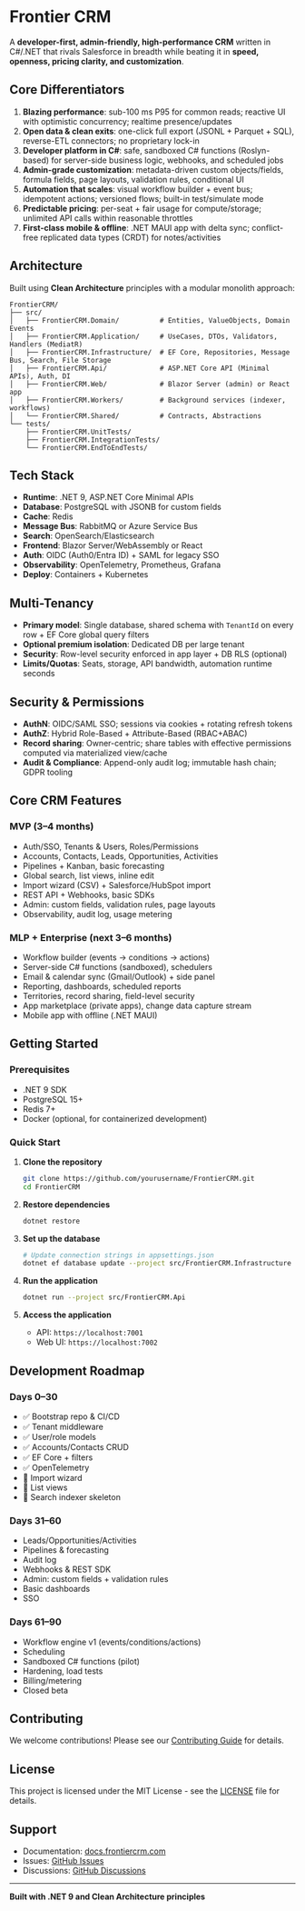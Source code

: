 # Frontier CRM

A **developer-first, admin-friendly, high-performance CRM** written in C#/.NET that rivals Salesforce in breadth while beating it in **speed, openness, pricing clarity, and customization**.

## Core Differentiators

1. **Blazing performance**: sub-100 ms P95 for common reads; reactive UI with optimistic concurrency; realtime presence/updates
2. **Open data & clean exits**: one-click full export (JSONL + Parquet + SQL), reverse-ETL connectors; no proprietary lock-in
3. **Developer platform in C#**: safe, sandboxed C# functions (Roslyn-based) for server-side business logic, webhooks, and scheduled jobs
4. **Admin-grade customization**: metadata-driven custom objects/fields, formula fields, page layouts, validation rules, conditional UI
5. **Automation that scales**: visual workflow builder + event bus; idempotent actions; versioned flows; built-in test/simulate mode
6. **Predictable pricing**: per-seat + fair usage for compute/storage; unlimited API calls within reasonable throttles
7. **First-class mobile & offline**: .NET MAUI app with delta sync; conflict-free replicated data types (CRDT) for notes/activities

## Architecture

Built using **Clean Architecture** principles with a modular monolith approach:

```
FrontierCRM/
├── src/
│   ├── FrontierCRM.Domain/          # Entities, ValueObjects, Domain Events
│   ├── FrontierCRM.Application/     # UseCases, DTOs, Validators, Handlers (MediatR)
│   ├── FrontierCRM.Infrastructure/  # EF Core, Repositories, Message Bus, Search, File Storage
│   ├── FrontierCRM.Api/             # ASP.NET Core API (Minimal APIs), Auth, DI
│   ├── FrontierCRM.Web/             # Blazor Server (admin) or React app
│   ├── FrontierCRM.Workers/         # Background services (indexer, workflows)
│   └── FrontierCRM.Shared/          # Contracts, Abstractions
└── tests/
    ├── FrontierCRM.UnitTests/
    ├── FrontierCRM.IntegrationTests/
    └── FrontierCRM.EndToEndTests/
```

## Tech Stack

- **Runtime**: .NET 9, ASP.NET Core Minimal APIs
- **Database**: PostgreSQL with JSONB for custom fields
- **Cache**: Redis
- **Message Bus**: RabbitMQ or Azure Service Bus
- **Search**: OpenSearch/Elasticsearch
- **Frontend**: Blazor Server/WebAssembly or React
- **Auth**: OIDC (Auth0/Entra ID) + SAML for legacy SSO
- **Observability**: OpenTelemetry, Prometheus, Grafana
- **Deploy**: Containers + Kubernetes

## Multi-Tenancy

- **Primary model**: Single database, shared schema with `TenantId` on every row + EF Core global query filters
- **Optional premium isolation**: Dedicated DB per large tenant
- **Security**: Row-level security enforced in app layer + DB RLS (optional)
- **Limits/Quotas**: Seats, storage, API bandwidth, automation runtime seconds

## Security & Permissions

- **AuthN**: OIDC/SAML SSO; sessions via cookies + rotating refresh tokens
- **AuthZ**: Hybrid Role-Based + Attribute-Based (RBAC+ABAC)
- **Record sharing**: Owner-centric; share tables with effective permissions computed via materialized view/cache
- **Audit & Compliance**: Append-only audit log; immutable hash chain; GDPR tooling

## Core CRM Features

### MVP (3–4 months)
- Auth/SSO, Tenants & Users, Roles/Permissions
- Accounts, Contacts, Leads, Opportunities, Activities
- Pipelines + Kanban, basic forecasting
- Global search, list views, inline edit
- Import wizard (CSV) + Salesforce/HubSpot import
- REST API + Webhooks, basic SDKs
- Admin: custom fields, validation rules, page layouts
- Observability, audit log, usage metering

### MLP + Enterprise (next 3–6 months)
- Workflow builder (events → conditions → actions)
- Server-side C# functions (sandboxed), schedulers
- Email & calendar sync (Gmail/Outlook) + side panel
- Reporting, dashboards, scheduled reports
- Territories, record sharing, field-level security
- App marketplace (private apps), change data capture stream
- Mobile app with offline (.NET MAUI)

## Getting Started

### Prerequisites
- .NET 9 SDK
- PostgreSQL 15+
- Redis 7+
- Docker (optional, for containerized development)

### Quick Start

1. **Clone the repository**
   ```bash
   git clone https://github.com/yourusername/FrontierCRM.git
   cd FrontierCRM
   ```

2. **Restore dependencies**
   ```bash
   dotnet restore
   ```

3. **Set up the database**
   ```bash
   # Update connection strings in appsettings.json
   dotnet ef database update --project src/FrontierCRM.Infrastructure --startup-project src/FrontierCRM.Api
   ```

4. **Run the application**
   ```bash
   dotnet run --project src/FrontierCRM.Api
   ```

5. **Access the application**
   - API: `https://localhost:7001`
   - Web UI: `https://localhost:7002`

## Development Roadmap

### Days 0–30
- ✅ Bootstrap repo & CI/CD
- ✅ Tenant middleware
- ✅ User/role models
- ✅ Accounts/Contacts CRUD
- ✅ EF Core + filters
- ✅ OpenTelemetry
- 🔄 Import wizard
- 🔄 List views
- 🔄 Search indexer skeleton

### Days 31–60
- Leads/Opportunities/Activities
- Pipelines & forecasting
- Audit log
- Webhooks & REST SDK
- Admin: custom fields + validation rules
- Basic dashboards
- SSO

### Days 61–90
- Workflow engine v1 (events/conditions/actions)
- Scheduling
- Sandboxed C# functions (pilot)
- Hardening, load tests
- Billing/metering
- Closed beta

## Contributing

We welcome contributions! Please see our [Contributing Guide](CONTRIBUTING.md) for details.

## License

This project is licensed under the MIT License - see the [LICENSE](LICENSE) file for details.

## Support

- Documentation: [docs.frontiercrm.com](https://docs.frontiercrm.com)
- Issues: [GitHub Issues](https://github.com/yourusername/FrontierCRM/issues)
- Discussions: [GitHub Discussions](https://github.com/yourusername/FrontierCRM/discussions)

---

**Built with .NET 9 and Clean Architecture principles**
